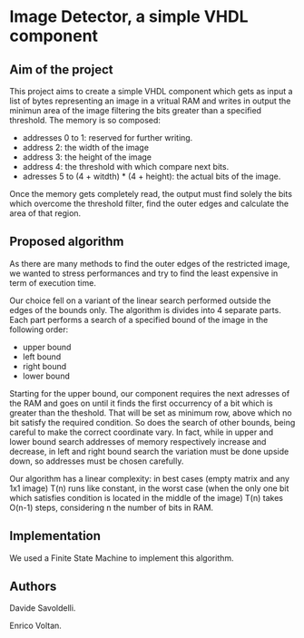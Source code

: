 # Image Detector, a simple VHDL component
## Aim of the project
This project aims to create a simple VHDL component which gets as input a list of bytes representing an image in a vritual RAM and writes in output the minimun area of the image filtering the bits greater than a specified threshold.
The memory is so composed:
* addresses 0 to 1:                           reserved for further writing.
* address  2:                                 the width of the image
* address  3:                                 the height of the image
* address  4:                                 the threshold with which compare next bits.
* adresses 5 to (4 + witdth) * (4 + height):  the actual bits of the image.

Once the memory gets completely read, the output must find solely the bits which overcome the threshold filter, find the outer edges and calculate the area of that region.

## Proposed algorithm 

As there are many methods to find the outer edges of the restricted image, we wanted to stress performances and try to find the least expensive in term of execution time.

Our choice fell on a variant of the linear search performed outside the edges of the bounds only.
The algorithm is divides into 4 separate parts. Each part performs a search of a specified bound of the image in the following order:

* upper bound
* left bound
* right bound
* lower bound

Starting for the upper bound, our component requires the next adresses of the RAM and goes on until it finds the first occurrency of a bit which is greater than the theshold. That will be set as minimum row, above which no bit satisfy the required condition.
So does the search of other bounds, being careful to make the correct coordinate vary. In fact, while in upper and lower bound search addresses of memory respectively increase and decrease, in left and right bound search the variation must be done upside down, so addresses must be chosen carefully.

Our algorithm has a linear complexity: in best cases (empty matrix and any 1x1 image) T(n) runs like constant, in the worst case (when the only one bit which satisfies condition is located in the middle of the image) T(n) takes O(n-1) steps, considering n the number of bits in RAM.


## Implementation
We used a Finite State Machine to implement this algorithm. 

## Authors
Davide Savoldelli.

Enrico Voltan.
